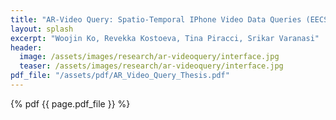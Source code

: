 ```yaml
---
title: "AR-Video Query: Spatio-Temporal IPhone Video Data Queries (EECS Honors Senior Thesis 2021)"
layout: splash
excerpt: "Woojin Ko, Revekka Kostoeva, Tina Piracci, Srikar Varanasi"
header:
  image: /assets/images/research/ar-videoquery/interface.jpg
  teaser: /assets/images/research/ar-videoquery/interface.jpg
pdf_file: "/assets/pdf/AR_Video_Query_Thesis.pdf"
---
```


{% pdf {{ page.pdf_file }} %}